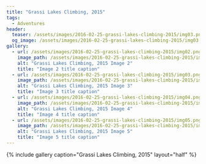 ```yaml
---
title: "Grassi Lakes Climbing, 2015"
tags:
  - Adventures
header:
  teaser: /assets/images/2016-02-25-grassi-lakes-climbing-2015/img03.png
  og_image: /assets/images/2016-02-25-grassi-lakes-climbing-2015/img03.png
gallery:
  - url: /assets/images/2016-02-25-grassi-lakes-climbing-2015/img02.png
    image_path: /assets/images/2016-02-25-grassi-lakes-climbing-2015/img02.png
    alt: "Grassi Lakes Climbing, 2015 Image 2"
    title: "Image 2 title caption"
  - url: /assets/images/2016-02-25-grassi-lakes-climbing-2015/img03.png
    image_path: /assets/images/2016-02-25-grassi-lakes-climbing-2015/img03.png
    alt: "Grassi Lakes Climbing, 2015 Image 3"
    title: "Image 3 title caption"
  - url: /assets/images/2016-02-25-grassi-lakes-climbing-2015/img04.png
    image_path: /assets/images/2016-02-25-grassi-lakes-climbing-2015/img04.png
    alt: "Grassi Lakes Climbing, 2015 Image 4"
    title: "Image 4 title caption"
  - url: /assets/images/2016-02-25-grassi-lakes-climbing-2015/img05.png
    image_path: /assets/images/2016-02-25-grassi-lakes-climbing-2015/img05.png
    alt: "Grassi Lakes Climbing, 2015 Image 5"
    title: "Image 5 title caption"
---
```


{% include gallery caption="Grassi Lakes Climbing, 2015" layout="half" %}
